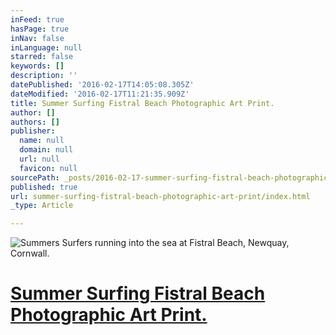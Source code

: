 ```yaml
---
inFeed: true
hasPage: true
inNav: false
inLanguage: null
starred: false
keywords: []
description: ''
datePublished: '2016-02-17T14:05:08.305Z'
dateModified: '2016-02-17T11:21:35.909Z'
title: Summer Surfing Fistral Beach Photographic Art Print.
author: []
authors: []
publisher:
  name: null
  domain: null
  url: null
  favicon: null
sourcePath: _posts/2016-02-17-summer-surfing-fistral-beach-photographic-art-print.md
published: true
url: summer-surfing-fistral-beach-photographic-art-print/index.html
_type: Article

---
```

![Summers Surfers running into the sea at Fistral Beach, Newquay, Cornwall.](https://s3-us-west-2.amazonaws.com/the-grid-img/p/9965ff93fb02271e28e1f11a5884a6f06a97a154.jpg)

# [Summer Surfing Fistral Beach Photographic Art Print.][0]

[0]: http://john-shepherd.pixels.com/featured/1-summer-surf-john-shepherd.html